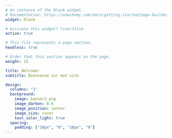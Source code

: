 ```yaml
---
# An instance of the Blank widget.
# Documentation: https://wowchemy.com/docs/getting-started/page-builder/
widget: blank

# Activate this widget? true/false
active: true

# This file represents a page section.
headless: true

# Order that this section appears on the page.
weight: 15

title: Welcome!
subtitle: Bienvenue sur mon site

design:
  columns: "1"
  background:
    image: banner2.png
    image_darken: 0.6
    image_position: center
    image_size: cover
    text_color_light: true
  spacing:
    padding: ["10px", "0", "10px", "0"]
---
```


